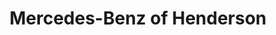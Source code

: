 ---
title: "Mercedes-Benz of Henderson"
url: /henderson/mercedes-benz-of-henderson/
shop: Autohaus
---